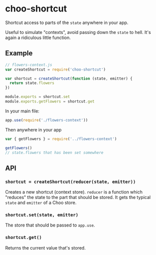 # choo-shortcut
Shortcut access to parts of the `state` anywhere in your app.

Useful to simulate "contexts", avoid passing down the `state` to hell. It's again a ridiculous little function.

## Example
```javascript
// flowers-context.js
var createShortcut = require('choo-shortcut')

var shortcut = createShortcut(function (state, emitter) {
  return state.flowers
})

module.exports = shortcut.set
module.exports.getFlowers = shortcut.get
```

In your main file:

```javascript
app.use(require('./flowers-context'))
```

Then anywhere in your app

```javascript
var { getFlowers } = require('../flowers-context')

getFlowers()
// state.flowers that has been set somewhere
```

## API
### `shortcut = createShortcut(reducer(state, emitter))`
Creates a new shortcut (context store). `reducer` is a function which "reduces" the state to the part that should be stored. It gets the typical `state` and `emitter` of a Choo store.

### `shortcut.set(state, emitter)`
The store that should be passed to `app.use`.

### `shortcut.get()`
Returns the current value that's stored.
